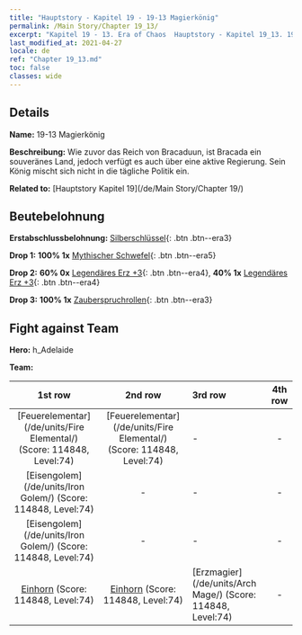 ```yaml
---
title: "Hauptstory - Kapitel 19 - 19-13 Magierkönig"
permalink: /Main Story/Chapter 19_13/
excerpt: "Kapitel 19 - 13. Era of Chaos  Hauptstory - Kapitel 19_13. 19-13 Magierkönig"
last_modified_at: 2021-04-27
locale: de
ref: "Chapter 19_13.md"
toc: false
classes: wide
---
```


## Details

 **Name:** 19-13 Magierkönig

 **Beschreibung:** Wie zuvor das Reich von Bracaduun, ist Bracada ein souveränes Land, jedoch verfügt es auch über eine aktive Regierung. Sein König mischt sich nicht in die tägliche Politik ein.

 **Related to:** [Hauptstory Kapitel 19](/de/Main Story/Chapter 19/)

## Beutebelohnung

 **Erstabschlussbelohnung:** [Silberschlüssel](/ItemsDE/con_693/){: .btn .btn--era3}

 **Drop 1:** **100% 1x** [Mythischer Schwefel](/ItemsDE/mat_64/){: .btn .btn--era5}

 **Drop 2:** **60% 0x** [Legendäres Erz +3](/ItemsDE/mat_54/){: .btn .btn--era4}, **40% 1x** [Legendäres Erz +3](/ItemsDE/mat_54/){: .btn .btn--era4}

 **Drop 3:** **100% 1x** [Zauberspruchrollen](/ItemsDE/con_694/){: .btn .btn--era3}


## Fight against Team
 **Hero:** h_Adelaide

 **Team:**


  | 1st row | 2nd row | 3rd row | 4th row |
  |:----:|:----:|:----|:----:|
  | [Feuerelementar](/de/units/Fire Elemental/) (Score: 114848, Level:74)  | [Feuerelementar](/de/units/Fire Elemental/) (Score: 114848, Level:74)  | - | - |
  | [Eisengolem](/de/units/Iron Golem/) (Score: 114848, Level:74)  | - | - | - |
  | [Eisengolem](/de/units/Iron Golem/) (Score: 114848, Level:74)  | - | - | - |
  | [Einhorn](/de/units/Unicorn/) (Score: 114848, Level:74)  | [Einhorn](/de/units/Unicorn/) (Score: 114848, Level:74)  | [Erzmagier](/de/units/Arch Mage/) (Score: 114848, Level:74)  | - |


